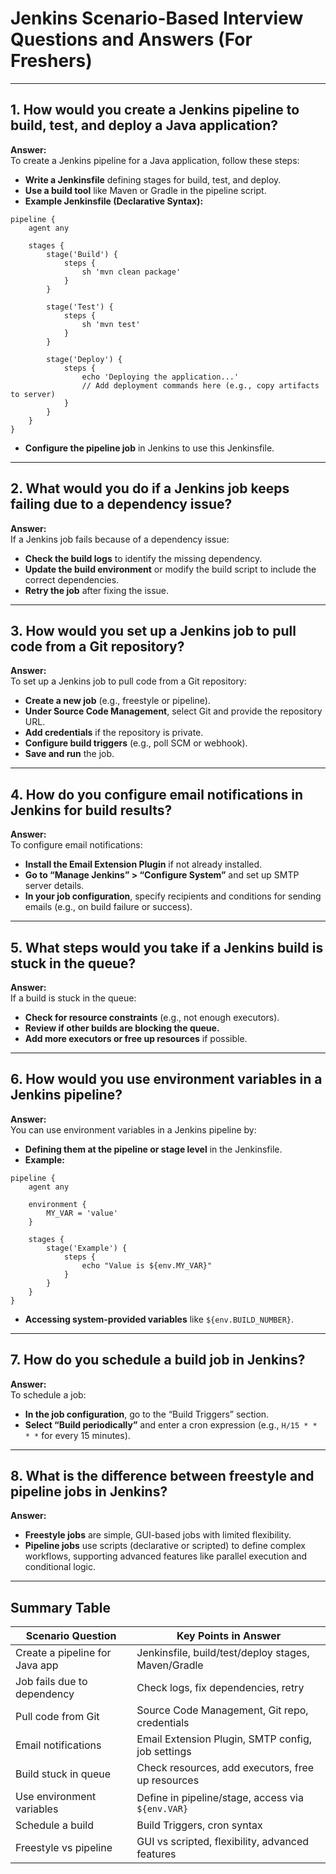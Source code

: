 # Jenkins Scenario-Based Interview Questions and Answers (For Freshers)

---

## 1. How would you create a Jenkins pipeline to build, test, and deploy a Java application?

**Answer:**  
To create a Jenkins pipeline for a Java application, follow these steps:

- **Write a Jenkinsfile** defining stages for build, test, and deploy.
- **Use a build tool** like Maven or Gradle in the pipeline script.
- **Example Jenkinsfile (Declarative Syntax):**

```
pipeline {
    agent any

    stages {
        stage('Build') {
            steps {
                sh 'mvn clean package'
            }
        }

        stage('Test') {
            steps {
                sh 'mvn test'
            }
        }

        stage('Deploy') {
            steps {
                echo 'Deploying the application...'
                // Add deployment commands here (e.g., copy artifacts to server)
            }
        }
    }
}

```

- **Configure the pipeline job** in Jenkins to use this Jenkinsfile.

---

## 2. What would you do if a Jenkins job keeps failing due to a dependency issue?

**Answer:**  
If a Jenkins job fails because of a dependency issue:

- **Check the build logs** to identify the missing dependency.
- **Update the build environment** or modify the build script to include the correct dependencies.
- **Retry the job** after fixing the issue.

---

## 3. How would you set up a Jenkins job to pull code from a Git repository?

**Answer:**  
To set up a Jenkins job to pull code from a Git repository:

- **Create a new job** (e.g., freestyle or pipeline).
- **Under Source Code Management**, select Git and provide the repository URL.
- **Add credentials** if the repository is private.
- **Configure build triggers** (e.g., poll SCM or webhook).
- **Save and run** the job.

---

## 4. How do you configure email notifications in Jenkins for build results?

**Answer:**  
To configure email notifications:

- **Install the Email Extension Plugin** if not already installed.
- **Go to “Manage Jenkins” > “Configure System”** and set up SMTP server details.
- **In your job configuration**, specify recipients and conditions for sending emails (e.g., on build failure or success).

---

## 5. What steps would you take if a Jenkins build is stuck in the queue?

**Answer:**  
If a build is stuck in the queue:

- **Check for resource constraints** (e.g., not enough executors).
- **Review if other builds are blocking the queue.**
- **Add more executors or free up resources** if possible.

---

## 6. How would you use environment variables in a Jenkins pipeline?

**Answer:**  
You can use environment variables in a Jenkins pipeline by:

- **Defining them at the pipeline or stage level** in the Jenkinsfile.
- **Example:**

```
pipeline {
    agent any

    environment {
        MY_VAR = 'value'
    }

    stages {
        stage('Example') {
            steps {
                echo "Value is ${env.MY_VAR}"
            }
        }
    }
}

```
- **Accessing system-provided variables** like `${env.BUILD_NUMBER}`.

---

## 7. How do you schedule a build job in Jenkins?

**Answer:**  
To schedule a job:

- **In the job configuration**, go to the “Build Triggers” section.
- **Select “Build periodically”** and enter a cron expression (e.g., `H/15 * * * *` for every 15 minutes).

---

## 8. What is the difference between freestyle and pipeline jobs in Jenkins?

**Answer:**  
- **Freestyle jobs** are simple, GUI-based jobs with limited flexibility.
- **Pipeline jobs** use scripts (declarative or scripted) to define complex workflows, supporting advanced features like parallel execution and conditional logic.

---

## Summary Table

| Scenario Question | Key Points in Answer |
|------------------|---------------------|
| Create a pipeline for Java app | Jenkinsfile, build/test/deploy stages, Maven/Gradle |
| Job fails due to dependency | Check logs, fix dependencies, retry |
| Pull code from Git | Source Code Management, Git repo, credentials |
| Email notifications | Email Extension Plugin, SMTP config, job settings |
| Build stuck in queue | Check resources, add executors, free up resources |
| Use environment variables | Define in pipeline/stage, access via `${env.VAR}` |
| Schedule a build | Build Triggers, cron syntax |
| Freestyle vs pipeline | GUI vs scripted, flexibility, advanced features |
